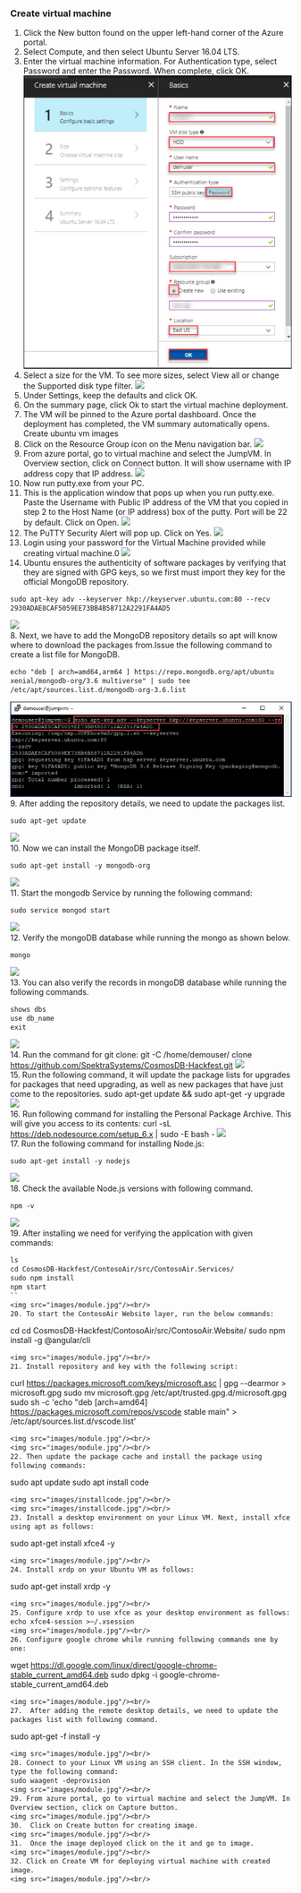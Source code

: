 ### Create virtual machine
1.	Click the New button found on the upper left-hand corner of the Azure portal.
2.	Select Compute, and then select Ubuntu Server 16.04 LTS.
3.	Enter the virtual machine information. For Authentication type, select Password and enter the Password. When complete, click OK.
<img src="images/vm1.jpg"/><br/>
4.	Select a size for the VM. To see more sizes, select View all or change the Supported disk type filter.
<img src="images/vm2.jpg"/><br/>
5.	Under Settings, keep the defaults and click OK.
6.	On the summary page, click Ok to start the virtual machine deployment.
7.	The VM will be pinned to the Azure portal dashboard. Once the deployment has completed, the VM summary automatically opens.
Create ubuntu vm images 
1.	Click on the Resource Group icon on the Menu navigation bar.
<img src="images/module.jpg"/><br/>
2.	From azure portal, go to virtual machine and select the JumpVM. In Overview section, click on Connect button. It will show username with IP address copy that IP address.
<img src="images/module.jpg"/><br/>
3.	Now run putty.exe from your PC.
4.	This is the application window that pops up when you run putty.exe. Paste the Username with Public IP address of the VM that you copied in step 2 to the Host Name (or IP address) box of the putty. Port will be 22 by default. Click on Open.
<img src="images/module.jpg"/><br/>
5.	The PuTTY Security Alert will pop up. Click on Yes.
<img src="images/module.jpg"/><br/>
6.	Login using your password for the Virtual Machine provided while creating virtual machine.0
<img src="images/module.jpg"/><br/>
7.	Ubuntu ensures the authenticity of software packages by verifying that they are signed with GPG keys, so we first must import they key for the official MongoDB repository.
```
sudo apt-key adv --keyserver hkp://keyserver.ubuntu.com:80 --recv 2930ADAE8CAF5059EE73BB4B58712A2291FA4AD5
```
<img src="images/module.jpg"/><br/>
8.	Next, we have to add the MongoDB repository details so apt will know where to download the packages from.Issue the following command to create a list file for MongoDB.
```
echo "deb [ arch=amd64,arm64 ] https://repo.mongodb.org/apt/ubuntu xenial/mongodb-org/3.6 multiverse" | sudo tee /etc/apt/sources.list.d/mongodb-org-3.6.list
```
<img src="images/custom.jpg"/><br/>
9.	After adding the repository details, we need to update the packages list.
```
sudo apt-get update
```
<img src="images/custom1.jpg"/><br/>
10.	Now we can install the MongoDB package itself.
```
sudo apt-get install -y mongodb-org
```
<img src="images/module.jpg"/><br/>
11.	 Start the mongodb Service by running the following command:
```
sudo service mongod start
```
<img src="images/module.jpg"/><br/>
12.	 Verify the mongoDB database while running the mongo as shown below.
```
mongo
```
<img src="images/module.jpg"/><br/>
13.	You can also verify the records in mongoDB database while running the following commands.
```
shows dbs
use db_name
exit
```
<img src="images/module.jpg"/><br/> 
14.	Run the command for git clone:
git -C /home/demouser/ clone https://github.com/SpektraSystems/CosmosDB-Hackfest.git
<img src="images/module.jpg"/><br/>
15.	Run the following command, it will update the package lists for upgrades for packages that need upgrading, as well as new packages that have just come to the repositories.
sudo apt-get update && sudo apt-get -y upgrade
<img src="images/module.jpg"/><br/>
16.	Run following command for installing the Personal Package Archive. This will give you access to its contents:
curl -sL https://deb.nodesource.com/setup_6.x | sudo -E bash -
<img src="images/module.jpg"/><br/>
17.	Run the following command for installing Node.js:
```
sudo apt-get install -y nodejs
```
<img src="images/module.jpg"/><br/>
18.	Check the available Node.js versions with following command. 
```
npm -v
```
<img src="images/module.jpg"/><br/>
19.	After installing we need for verifying the application with given commands:
```
ls
cd CosmosDB-Hackfest/ContosoAir/src/ContosoAir.Services/
sudo npm install
npm start
``
<img src="images/module.jpg"/><br/>
20.	To start the ContosoAir Website layer, run the below commands:
```
cd
cd CosmosDB-Hackfest/ContosoAir/src/ContosoAir.Website/
sudo npm install -g @angular/cli
```
<img src="images/module.jpg"/><br/>
21.	Install repository and key with the following script:
```
curl https://packages.microsoft.com/keys/microsoft.asc | gpg --dearmor > microsoft.gpg
sudo mv microsoft.gpg /etc/apt/trusted.gpg.d/microsoft.gpg
sudo sh -c 'echo "deb [arch=amd64] https://packages.microsoft.com/repos/vscode stable main" > /etc/apt/sources.list.d/vscode.list'
```
<img src="images/module.jpg"/><br/>
<img src="images/module.jpg"/><br/>
22.	Then update the package cache and install the package using following commands:
```
sudo apt update
sudo apt install code
```
<img src="images/installcode.jpg"/><br/>
<img src="images/installcode.jpg"/><br/>
23.	Install a desktop environment on your Linux VM. Next, install xfce using apt as follows: 
```
sudo apt-get install xfce4 -y
```
<img src="images/module.jpg"/><br/>
24.	Install xrdp on your Ubuntu VM as follows:
```
sudo apt-get install xrdp -y
```
<img src="images/module.jpg"/><br/>
25.	Configure xrdp to use xfce as your desktop environment as follows:
echo xfce4-session >~/.xsession
<img src="images/module.jpg"/><br/>
26.	Configure google chrome while running following commands one by one:
```
wget https://dl.google.com/linux/direct/google-chrome-stable_current_amd64.deb
sudo dpkg -i google-chrome-stable_current_amd64.deb
```
<img src="images/module.jpg"/><br/>
27.	 After adding the remote desktop details, we need to update the packages list with following command.
```
sudo apt-get -f install -y
```
<img src="images/module.jpg"/><br/>
28.	Connect to your Linux VM using an SSH client. In the SSH window, type the following command:
sudo waagent -deprovision
<img src="images/module.jpg"/><br/>
29.	From azure portal, go to virtual machine and select the JumpVM. In Overview section, click on Capture button.
<img src="images/module.jpg"/><br/>
30.	 Click on Create button for creating image.
<img src="images/module.jpg"/><br/>
31.	 Once the image deployed click on the it and go to image. 
<img src="images/module.jpg"/><br/>
32.	Click on Create VM for deploying virtual machine with created image. 
<img src="images/module.jpg"/><br/>
